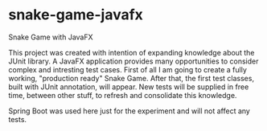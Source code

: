 # snake-game-javafx
Snake Game with JavaFX

This project was created with intention of expanding knowledge about the JUnit library. A JavaFX application provides many opportunities to consider complex and intresting test cases.
First of all I am going to create a fully working, "production ready" Snake Game. After that, the first test classes, built with JUnit annotation, will appear. New tests will be supplied in free time, between other stuff, to refresh and consolidate this knowledge.

Spring Boot was used here just for the experiment and will not affect any tests.

